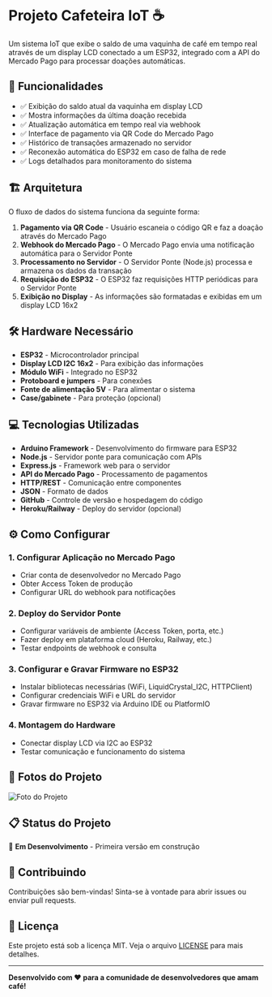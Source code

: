 # Projeto Cafeteira IoT ☕

Um sistema IoT que exibe o saldo de uma vaquinha de café em tempo real através de um display LCD conectado a um ESP32, integrado com a API do Mercado Pago para processar doações automáticas.

## 🚀 Funcionalidades

- ✅ Exibição do saldo atual da vaquinha em display LCD
- ✅ Mostra informações da última doação recebida
- ✅ Atualização automática em tempo real via webhook
- ✅ Interface de pagamento via QR Code do Mercado Pago
- ✅ Histórico de transações armazenado no servidor
- ✅ Reconexão automática do ESP32 em caso de falha de rede
- ✅ Logs detalhados para monitoramento do sistema

## 🏗️ Arquitetura

O fluxo de dados do sistema funciona da seguinte forma:

1. **Pagamento via QR Code** - Usuário escaneia o código QR e faz a doação através do Mercado Pago
2. **Webhook do Mercado Pago** - O Mercado Pago envia uma notificação automática para o Servidor Ponte
3. **Processamento no Servidor** - O Servidor Ponte (Node.js) processa e armazena os dados da transação
4. **Requisição do ESP32** - O ESP32 faz requisições HTTP periódicas para o Servidor Ponte
5. **Exibição no Display** - As informações são formatadas e exibidas em um display LCD 16x2

## 🛠️ Hardware Necessário

- **ESP32** - Microcontrolador principal
- **Display LCD I2C 16x2** - Para exibição das informações
- **Módulo WiFi** - Integrado no ESP32
- **Protoboard e jumpers** - Para conexões
- **Fonte de alimentação 5V** - Para alimentar o sistema
- **Case/gabinete** - Para proteção (opcional)

## 💻 Tecnologias Utilizadas

- **Arduino Framework** - Desenvolvimento do firmware para ESP32
- **Node.js** - Servidor ponte para comunicação com APIs
- **Express.js** - Framework web para o servidor
- **API do Mercado Pago** - Processamento de pagamentos
- **HTTP/REST** - Comunicação entre componentes
- **JSON** - Formato de dados
- **GitHub** - Controle de versão e hospedagem do código
- **Heroku/Railway** - Deploy do servidor (opcional)

## ⚙️ Como Configurar

### 1. Configurar Aplicação no Mercado Pago
- Criar conta de desenvolvedor no Mercado Pago
- Obter Access Token de produção
- Configurar URL do webhook para notificações

### 2. Deploy do Servidor Ponte
- Configurar variáveis de ambiente (Access Token, porta, etc.)
- Fazer deploy em plataforma cloud (Heroku, Railway, etc.)
- Testar endpoints de webhook e consulta

### 3. Configurar e Gravar Firmware no ESP32
- Instalar bibliotecas necessárias (WiFi, LiquidCrystal_I2C, HTTPClient)
- Configurar credenciais WiFi e URL do servidor
- Gravar firmware no ESP32 via Arduino IDE ou PlatformIO

### 4. Montagem do Hardware
- Conectar display LCD via I2C ao ESP32
- Testar comunicação e funcionamento do sistema

## 📸 Fotos do Projeto

![Foto do Projeto](docs/foto_projeto.jpg)

## 📋 Status do Projeto

🚧 **Em Desenvolvimento** - Primeira versão em construção

## 🤝 Contribuindo

Contribuições são bem-vindas! Sinta-se à vontade para abrir issues ou enviar pull requests.

## 📄 Licença

Este projeto está sob a licença MIT. Veja o arquivo [LICENSE](LICENSE) para mais detalhes.

---

**Desenvolvido com ❤️ para a comunidade de desenvolvedores que amam café!**
